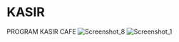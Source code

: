 # KASIR

PROGRAM KASIR CAFE
![Screenshot_8](https://user-images.githubusercontent.com/92129602/146866153-bef91e8d-d325-4e3d-bdc7-aebc448b3401.png)
![Screenshot_1](https://user-images.githubusercontent.com/92129602/146866158-e6a21565-11d9-424b-9c57-aab4bcd21057.png)
